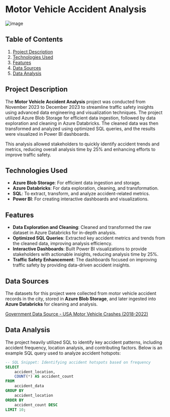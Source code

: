 # Motor Vehicle Accident Analysis
![image](https://github.com/user-attachments/assets/e991ea84-ff5c-412d-a4c3-5f80f32ffd16)


## Table of Contents
1. [Project Description](#project-description)
2. [Technologies Used](#technologies-used)
3. [Features](#features)
4. [Data Sources](#data-sources)
5. [Data Analysis](#data-analysis)


## Project Description
The **Motor Vehicle Accident Analysis** project was conducted from November 2023 to December 2023 to streamline traffic safety insights using advanced data engineering and visualization techniques. The project utilized Azure Blob Storage for efficient data ingestion, followed by data exploration and cleaning in Azure Databricks. The cleaned data was then transformed and analyzed using optimized SQL queries, and the results were visualized in Power BI dashboards.

This analysis allowed stakeholders to quickly identify accident trends and metrics, reducing overall analysis time by 25% and enhancing efforts to improve traffic safety.

## Technologies Used
- **Azure Blob Storage**: For efficient data ingestion and storage.
- **Azure Databricks**: For data exploration, cleaning, and transformation.
- **SQL**: To extract, transform, and analyze accident-related metrics.
- **Power BI**: For creating interactive dashboards and visualizations.

## Features
- **Data Exploration and Cleaning**: Cleaned and transformed the raw dataset in Azure Databricks for in-depth analysis.
- **Optimized SQL Queries**: Extracted key accident metrics and trends from the cleaned data, improving analysis efficiency.
- **Interactive Dashboards**: Built Power BI visualizations to provide stakeholders with actionable insights, reducing analysis time by 25%.
- **Traffic Safety Enhancement**: The dashboards focused on improving traffic safety by providing data-driven accident insights.

## Data Sources
The datasets for this project were collected from motor vehicle accident records in the city, stored in **Azure Blob Storage**, and later ingested into **Azure Databricks** for cleaning and analysis.

 [Government Data Source - USA Motor Vehicle Crashes (2018-2022)](https://catalog.data.gov/dataset/motor-vehicle-crashes-vehicle-information-three-year-window)
 
## Data Analysis
The project heavily utilized SQL to identify key accident patterns, including accident frequency, location analysis, and contributing factors. Below is an example SQL query used to analyze accident hotspots:

```sql
-- SQL Snippet: Identifying accident hotspots based on frequency
SELECT 
    accident_location,
    COUNT(*) AS accident_count
FROM 
    accident_data
GROUP BY 
    accident_location
ORDER BY 
    accident_count DESC
LIMIT 10;

